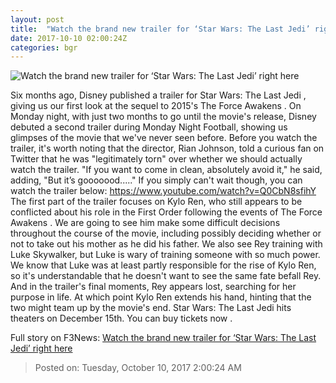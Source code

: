 ```yaml
---
layout: post
title:  "Watch the brand new trailer for ‘Star Wars: The Last Jedi’ right here"
date: 2017-10-10 02:00:24Z
categories: bgr
---
```


![Watch the brand new trailer for ‘Star Wars: The Last Jedi’ right here](https://boygeniusreport.files.wordpress.com/2017/10/star-wars-the-last-jedi-poster.jpg?quality=98&strip=all)

Six months ago, Disney published a trailer for Star Wars: The Last Jedi , giving us our first look at the sequel to 2015's The Force Awakens . On Monday night, with just two months to go until the movie's release, Disney debuted a second trailer during Monday Night Football, showing us glimpses of the movie that we've never seen before. Before you watch the trailer, it's worth noting that the director, Rian Johnson, told a curious fan on Twitter that he was "legitimately torn" over whether we should actually watch the trailer. "If you want to come in clean, absolutely avoid it," he said, adding, "But it’s gooooood....." If you simply can't wait though, you can watch the trailer below: https://www.youtube.com/watch?v=Q0CbN8sfihY The first part of the trailer focuses on Kylo Ren, who still appears to be conflicted about his role in the First Order following the events of The Force Awakens . We are going to see him make some difficult decisions throughout the course of the movie, including possibly deciding whether or not to take out his mother as he did his father. We also see Rey training with Luke Skywalker, but Luke is wary of training someone with so much power. We know that Luke was at least partly responsible for the rise of Kylo Ren, so it's understandable that he doesn't want to see the same fate befall Rey. And in the trailer's final moments, Rey appears lost, searching for her purpose in life. At which point Kylo Ren extends his hand, hinting that the two might team up by the movie's end. Star Wars: The Last Jedi hits theaters on December 15th. You can buy tickets now .


Full story on F3News: [Watch the brand new trailer for ‘Star Wars: The Last Jedi’ right here](http://www.f3nws.com/n/jEQxWG)

> Posted on: Tuesday, October 10, 2017 2:00:24 AM
